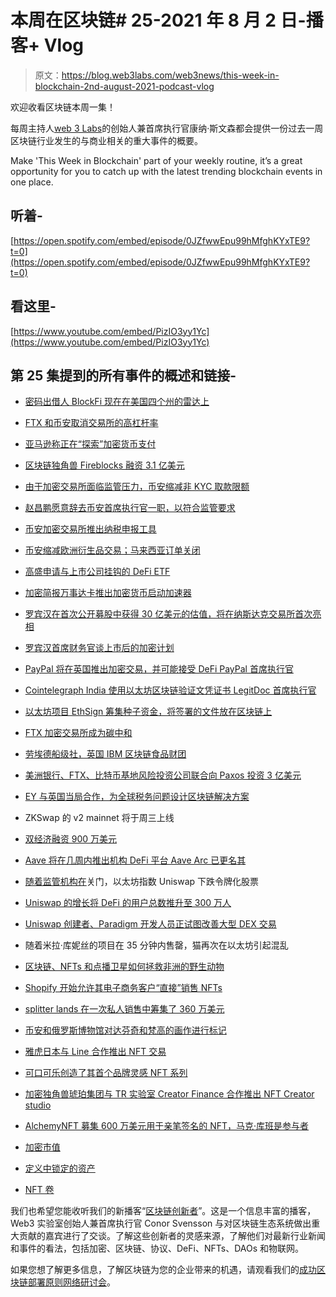 # 本周在区块链# 25-2021 年 8 月 2 日-播客+ Vlog

> 原文：<https://blog.web3labs.com/web3news/this-week-in-blockchain-2nd-august-2021-podcast-vlog>

欢迎收看区块链本周一集！

每周主持人[](https://twitter.com/conors10%E2%80%8B%E2%80%8B)[web 3 Labs](https://www.web3labs.com/)的创始人兼首席执行官康纳·斯文森都会提供一份过去一周区块链行业发生的与商业相关的重大事件的概要。

Make 'This Week in Blockchain' part of your weekly routine, it’s a great opportunity for you to catch up with the latest trending blockchain events in one place.

## 听着-

[https://open.spotify.com/embed/episode/0JZfwwEpu99hMfghKYxTE9?t=0](https://open.spotify.com/embed/episode/0JZfwwEpu99hMfghKYxTE9?t=0)

## 看这里-

[https://www.youtube.com/embed/PizIO3yy1Yc](https://www.youtube.com/embed/PizIO3yy1Yc)

## 第 25 集提到的所有事件的概述和链接-

*   [密码出借人 BlockFi 现在在美国四个州的雷达上](https://coinjournal.net/news/crypto-lender-blockfi-now-on-the-radar-of-four-us-states)

*   [FTX 和币安取消交易所的高杠杆率](https://decrypt.co/76858/ftx-and-binance-remove-high-leverage-from-exchanges)

*   [亚马逊称正在“探索”加密货币支付](https://decrypt.co/76776/amazon-says-exploring-cryptocurrency-payments)

*   [区块链独角兽 Fireblocks 融资 3.1 亿美元](https://cointelegraph.com/news/blockchain-unicorn-fireblocks-raises-310m)

*   [由于加密交易所面临监管压力，币安缩减非 KYC 取款限额](https://www.theblockcrypto.com/linked/112664/binance-shrinks-non-kyc-withdrawal-limits-as-crypto-exchanges-face-regulatory-pressure)

*   [赵昌鹏愿意辞去币安首席执行官一职，以符合监管要求](https://www.coinspeaker.com/changpeng-zhao-stepping-down/)

*   [币安加密交易所推出纳税申报工具](https://decrypt.co/77032/crypto-exchange-binance-launches-tax-reporting-tool)

*   [币安缩减欧洲衍生品交易；马来西亚订单关闭](https://www.coindesk.com/binance-to-wind-down-derivatives-in-europe-while-malaysia-issues-reprimand)

*   [高盛申请与上市公司挂钩的 DeFi ETF](https://decrypt.co/76934/goldman-sachs-files-defi-etf-tied-public-companies)

*   [加密简报万事达卡推出加密货币启动加速器](https://cryptobriefing.com/mastercard-launches-startup-accelerator/)

*   [罗宾汉在首次公开募股中获得 30 亿美元的估值，将在纳斯达克交易所首次亮相](https://www.coinspeaker.com/robinhood-32b-valuation-ipo/)

*   [罗宾汉首席财务官谈上市后的加密计划](https://decrypt.co/77112/robinhood-cfo-crypto)

*   [PayPal 将在英国推出加密交易，并可能接受 DeFi PayPal 首席执行官](https://cointelegraph.com/news/paypal-set-to-launch-crypto-trading-in-the-uk-and-may-embrace-defi)

*   [Cointelegraph India 使用以太坊区块链验证文凭证书 LegitDoc 首席执行官](https://cointelegraph.com/news/india-to-use-ethereum-blockchain-to-verify-diploma-certificates)

*   [以太坊项目 EthSign 筹集种子资金，将签署的文件放在区块链上](https://www.theblockcrypto.com/post/112449/ethereum-based-project-ethsign-raises-seed-funding-to-put-signed-documents-on-the-blockchain)

*   [FTX 加密交易所成为碳中和](https://coinjournal.net/news/ftx-spends-1m-on-carbon-offsets-and-becomes-carbon-neutral/)

*   [劳埃德船级社，英国 IBM 区块链食品财团](https://www.ledgerinsights.com/lloyds-register-ibm-in-uk-blockchain-food-traceability-consortium/)

*   [美洲银行、FTX、比特币基地风险投资公司联合向 Paxos 投资 3 亿美元](https://decrypt.co/77080/bank-of-america-ftx-and-coinbase-ventures-join-300m-investment-in-paxos)

*   [EY 与英国当局合作，为全球税务问题设计区块链解决方案](https://www.coinspeaker.com/ey-uk-blockchain-solution-tax/)

*   ZKSwap 的 v2 mainnet 将于周三上线

*   [双经济融资 900 万美元](https://coinjournal.net/news/multichain-relayer-protocol-biconomy-raises-9-million)

*   [Aave 将在几周内推出机构 DeFi 平台 Aave Arc 已更名其](https://www.theblockcrypto.com/linked/112475/aave-to-launch-institutional-defi-platform-aave-arc-within-weeks)

*   [随着监管机构在](https://decrypt.co/76793/ethrereum-dex-uniswap-drops-tokenized-stocks-as-regulators-close-in)关门，以太坊指数 Uniswap 下跌令牌化股票

*   [Uniswap 的增长将 DeFi 的用户总数推升至 300 万人](https://decrypt.co/76963/uniswaps-growth-pushes-defi-3-million-total-users)

*   [Uniswap 创建者、Paradigm 开发人员正试图改善大型 DEX 交易](https://www.theblockcrypto.com/post/112820/uniswap-creator-paradigm-devs-are-building-a-way-to-improve-large-ethereum-trades-in-defi)

*   随着米拉·库妮丝的项目在 35 分钟内售罄，猫再次在以太坊引起混乱

*   [区块链、NFTs 和点播卫星如何拯救非洲的野生动物](https://cryptoslate.com/blockchain-nfts-and-on-demand-satellites-are-saving-africas-wildlife/)

*   [Shopify 开始允许其电子商务客户“直接”销售 NFTs](https://www.theblockcrypto.com/linked/112539/shopify-nft-e-commerce-customers)

*   [splitter lands 在一次私人销售中筹集了 360 万美元](https://www.theblockcrypto.com/linked/112621/popular-nft-game-splinterlands-raises-3-6-million-from-animoca-brands-and-others)

*   [币安和俄罗斯博物馆对达芬奇和梵高的画作进行标记](https://www.coinspeaker.com/binance-museum-tokenize-paintings/)

*   [雅虎日本与 Line 合作推出 NFT 交易](https://cointelegraph.com/news/yahoo-japan-works-with-line-to-launch-nft-trading)

*   [可口可乐创造了其首个品牌灵感 NFT 系列](https://www.theblockcrypto.com/post/112779/coca-cola-creates-its-first-collection-of-brand-inspired-nfts)

*   [加密独角兽琥珀集团与 TR 实验室 Creator Finance 合作推出 NFT Creator studio](https://cointelegraph.com/news/crypto-unicorn-amber-group-launches-nft-creator-studio-with-tr-lab)

*   [AlchemyNFT 募集 600 万美元用于亲笔签名的 NFT，马克·库班是参与者](https://www.coindesk.com/alchemynft-raises-6m-for-autographed-nfts-with-cuban-as-participant)

*   [加密市值](https://coinmarketcap.com/charts/) 
*   [定义中锁定的资产](https://defipulse.com/)
*   [NFT 卷](https://nonfungible.com/market/history)

我们也希望您能收听我们的新播客“[区块链创新者](https://podcast.web3labs.com/)”。这是一个信息丰富的播客，Web3 实验室创始人兼首席执行官 Conor Svensson 与对区块链生态系统做出重大贡献的嘉宾进行了交谈。了解这些创新者的灵感来源，了解他们对最新行业新闻和事件的看法，包括加密、区块链、协议、DeFi、NFTs、DAOs 和物联网。

如果您想了解更多信息，了解区块链为您的企业带来的机遇，请观看我们的[成功区块链部署原则网络研讨会](https://www.web3labs.com/principles-webinar)。